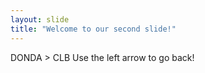 ```yaml
---
layout: slide
title: "Welcome to our second slide!"
---
```

DONDA > CLB
Use the left arrow to go back!
